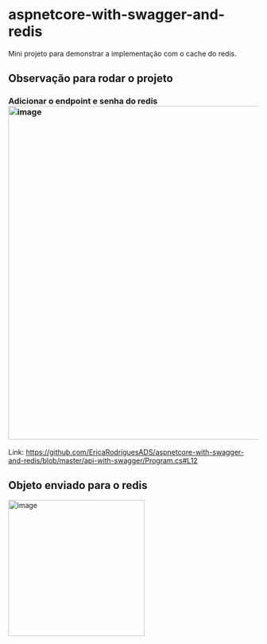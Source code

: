 # aspnetcore-with-swagger-and-redis
Mini projeto para demonstrar a implementação com o cache do redis.

##  Observação para rodar o projeto
### Adicionar  o endpoint e senha do redis<img width="671" alt="image" src="https://user-images.githubusercontent.com/15815226/202251861-3b5b9c39-5cbe-445f-96ba-8cc2466791a2.png">
Link: https://github.com/EricaRodriguesADS/aspnetcore-with-swagger-and-redis/blob/master/api-with-swagger/Program.cs#L12


## Objeto enviado para o redis
<img width="274" alt="image" src="https://user-images.githubusercontent.com/15815226/202251540-2f0523f2-e8fc-4ccd-b03a-814012582144.png">

